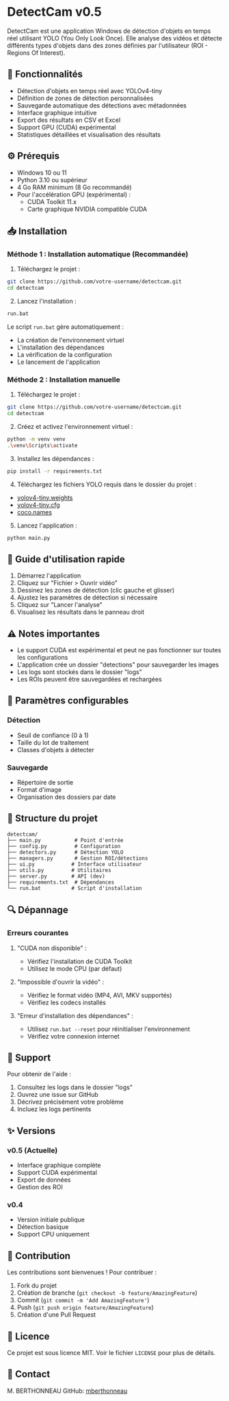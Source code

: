 # DetectCam v0.5

DetectCam est une application Windows de détection d'objets en temps réel utilisant YOLO (You Only Look Once). Elle analyse des vidéos et détecte différents types d'objets dans des zones définies par l'utilisateur (ROI - Regions Of Interest).

## 🚀 Fonctionnalités

- Détection d'objets en temps réel avec YOLOv4-tiny
- Définition de zones de détection personnalisées
- Sauvegarde automatique des détections avec métadonnées
- Interface graphique intuitive
- Export des résultats en CSV et Excel
- Support GPU (CUDA) expérimental
- Statistiques détaillées et visualisation des résultats

## ⚙️ Prérequis

- Windows 10 ou 11
- Python 3.10 ou supérieur
- 4 Go RAM minimum (8 Go recommandé)
- Pour l'accélération GPU (expérimental) :
  - CUDA Toolkit 11.x
  - Carte graphique NVIDIA compatible CUDA

## 📥 Installation

### Méthode 1 : Installation automatique (Recommandée)

1. Téléchargez le projet :
```bash
git clone https://github.com/votre-username/detectcam.git
cd detectcam
```

2. Lancez l'installation :
```bash
run.bat
```

Le script `run.bat` gère automatiquement :
- La création de l'environnement virtuel
- L'installation des dépendances
- La vérification de la configuration
- Le lancement de l'application

### Méthode 2 : Installation manuelle

1. Téléchargez le projet :
```bash
git clone https://github.com/votre-username/detectcam.git
cd detectcam
```

2. Créez et activez l'environnement virtuel :
```bash
python -m venv venv
.\venv\Scripts\activate
```

3. Installez les dépendances :
```bash
pip install -r requirements.txt
```

4. Téléchargez les fichiers YOLO requis dans le dossier du projet :
- [yolov4-tiny.weights](https://github.com/AlexeyAB/darknet/releases/download/darknet_yolo_v4_pre/yolov4-tiny.weights)
- [yolov4-tiny.cfg](https://raw.githubusercontent.com/AlexeyAB/darknet/master/cfg/yolov4-tiny.cfg)
- [coco.names](https://raw.githubusercontent.com/AlexeyAB/darknet/master/data/coco.names)

5. Lancez l'application :
```bash
python main.py
```

## 📖 Guide d'utilisation rapide

1. Démarrez l'application
2. Cliquez sur "Fichier > Ouvrir vidéo"
3. Dessinez les zones de détection (clic gauche et glisser)
4. Ajustez les paramètres de détection si nécessaire
5. Cliquez sur "Lancer l'analyse"
6. Visualisez les résultats dans le panneau droit

## ⚠️ Notes importantes

- Le support CUDA est expérimental et peut ne pas fonctionner sur toutes les configurations
- L'application crée un dossier "detections" pour sauvegarder les images
- Les logs sont stockés dans le dossier "logs"
- Les ROIs peuvent être sauvegardées et rechargées

## 🔧 Paramètres configurables

### Détection
- Seuil de confiance (0 à 1)
- Taille du lot de traitement
- Classes d'objets à détecter

### Sauvegarde
- Répertoire de sortie
- Format d'image
- Organisation des dossiers par date

## 📁 Structure du projet

```
detectcam/
├── main.py           # Point d'entrée
├── config.py         # Configuration
├── detectors.py      # Détection YOLO
├── managers.py       # Gestion ROI/détections
├── ui.py            # Interface utilisateur
├── utils.py         # Utilitaires
├── server.py        # API (dev)
├── requirements.txt  # Dépendances
└── run.bat          # Script d'installation
```

## 🔍 Dépannage

### Erreurs courantes

1. "CUDA non disponible" :
   - Vérifiez l'installation de CUDA Toolkit
   - Utilisez le mode CPU (par défaut)

2. "Impossible d'ouvrir la vidéo" :
   - Vérifiez le format vidéo (MP4, AVI, MKV supportés)
   - Vérifiez les codecs installés

3. "Erreur d'installation des dépendances" :
   - Utilisez `run.bat --reset` pour réinitialiser l'environnement
   - Vérifiez votre connexion internet

## 📘 Support

Pour obtenir de l'aide :
1. Consultez les logs dans le dossier "logs"
2. Ouvrez une issue sur GitHub
3. Décrivez précisément votre problème
4. Incluez les logs pertinents

## ✨ Versions

### v0.5 (Actuelle)
- Interface graphique complète
- Support CUDA expérimental
- Export de données
- Gestion des ROI

### v0.4
- Version initiale publique
- Détection basique
- Support CPU uniquement

## 👥 Contribution

Les contributions sont bienvenues ! Pour contribuer :
1. Fork du projet
2. Création de branche (`git checkout -b feature/AmazingFeature`)
3. Commit (`git commit -m 'Add AmazingFeature'`)
4. Push (`git push origin feature/AmazingFeature`)
5. Création d'une Pull Request

## 📄 Licence

Ce projet est sous licence MIT. Voir le fichier `LICENSE` pour plus de détails.

## 🤝 Contact

M. BERTHONNEAU
GitHub: [mberthonneau](https://github.com/mberthonneau)